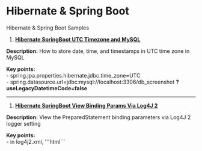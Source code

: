 # Hibernate & Spring Boot

Hibernate & Spring Boot Samples

1. **[Hibernate SpringBoot UTC Timezone and MySQL](https://github.com/AnghelLeonard/Hibernate/tree/master/HibernateSpringBootUTCTimezone)**

**Description:** How to store date, time, and timestamps in UTC time zone in MySQL

**Key points:**\
     - spring.jpa.properties.hibernate.jdbc.time_zone=UTC\
     - spring.datasource.url=jdbc:mysql://localhost:3306/db_screenshot **?useLegacyDatetimeCode=false**
     
-----------------------------------------------------------------------------------------------------------------------    

1. **[Hibernate SpringBoot View Binding Params Via Log4J 2](https://github.com/AnghelLeonard/Hibernate/tree/master/HibernateSpringBootUTCTimezone)**

**Description:** View the PreparedStatement binding parameters via Log4J 2 logger setting

**Key points:**\
     - in log4j2.xml, '''html<Logger name="org.hibernate.type.descriptor.sql" level="trace"/>```
   
